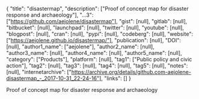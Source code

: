 {
  "title": "disastermap",
  "description": ["Proof of concept map for disaster response and archaeology"],
  "...3": ["https://github.com/aejolene/disastermap"],
  "gist": [null],
  "gitlab": [null],
  "bitbucket": [null],
  "launchpad": [null],
  "twitter": [null],
  "youtube": [null],
  "blogpost": [null],
  "cran": [null],
  "pypi": [null],
  "codeberg": [null],
  "website": ["https://aejolene.github.io/disastermap/"],
  "publication": [null],
  "DOI": [null],
  "author1_name": ["aejolene"],
  "author2_name": [null],
  "author3_name": [null],
  "author4_name": [null],
  "author5_name": [null],
  "category": ["Products"],
  "platform": [null],
  "tag1": ["Public policy and civic action"],
  "tag2": [null],
  "tag3": [null],
  "tag4": [null],
  "tag5": [null],
  "notes": [null],
  "internetarchive": ["https://archive.org/details/github.com-aejolene-disastermap_-_2017-10-31_22-24-16"],
  "links": []
}

<!-- Generated by csv2md.R – do not edit by hand -->

Proof of concept map for disaster response and archaeology